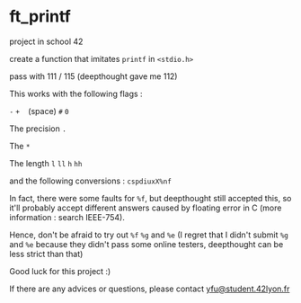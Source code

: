 # ft_printf

project in school 42

create a function that imitates ```printf``` in ```<stdio.h>```

pass with 111 / 115 (deepthought gave me 112)

This works with the following flags :

```-``` ```+``` ``` ``` (space) ```#``` ```0```

The precision ```.```

The ```*```

The length ```l``` ```ll``` ```h``` ```hh```

and the following conversions :
```cspdiuxX%nf```

In fact, there were some faults for ```%f```, but deepthought still accepted this, so it'll probably accept different answers caused by floating error in C (more information : search IEEE-754).

Hence, don't be afraid to try out ```%f``` ```%g``` and ```%e``` (I regret that I didn't submit ```%g``` and ```%e``` because they didn't pass some online testers, deepthought can be less strict than that)

Good luck for this project :)

If there are any advices or questions, please contact yfu@student.42lyon.fr
